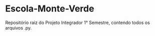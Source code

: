 # Escola-Monte-Verde
Repositório raiz do Projeto Integrador 1° Semestre, contendo todos os arquivos .py. 

